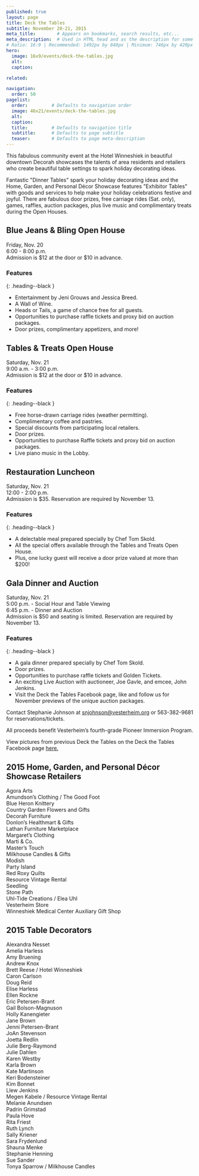 ```yaml
---
published: true
layout: page
title: Deck the Tables
subtitle: November 20-21, 2015
meta_title:        # Appears on bookmarks, search results, etc...
meta_description:  # Used in HTML head and as the description for some search engines
# Ratio: 16:9 | Recommended: 1492px by 840px | Minimum: 746px by 420px
hero:
  image: 16x9/events/deck-the-tables.jpg
  alt: 
  caption: 

related:

navigation:
  order: 50
pagelist:
  order:         # Defaults to navigation order
  image: 46x21/events/deck-the-tables.jpg
  alt: 
  caption:
  title:         # Defaults to navigation title
  subtitle:      # Defaults to page subtitle
  teaser:        # Defaults to page meta-description  
---
```

This fabulous community event at the Hotel Winneshiek in beautiful downtown Decorah showcases the talents of area residents and retailers who create beautiful table settings to spark holiday decorating ideas.

Fantastic "Dinner Tables" spark your holiday decorating ideas and the Home, Garden, and Personal Décor Showcase features "Exhibitor Tables" with goods and services to help make your holiday celebrations festive and joyful. There are fabulous door prizes, free carriage rides (Sat. only), games, raffles, auction packages, plus live music and complimentary treats during the Open Houses.

Blue Jeans & Bling Open House 
-------------------------------
Friday, Nov. 20  <br />
6:00 - 8:00 p.m. <br />
Admission is $12 at the door or $10 in advance.

### Features
{: .heading--black }

* Entertainment by Jeni Grouws and Jessica Breed.
* A Wall of Wine.
* Heads or Tails, a game of chance free for all guests.
* Opportunities to purchase raffle tickets and proxy bid on auction packages.
* Door prizes, complimentary appetizers, and more!

Tables & Treats Open House 
-------------------------------
Saturday, Nov. 21  <br />
9:00 a.m. - 3:00 p.m. <br />
Admission is $12 at the door or $10 in advance.

### Features
{: .heading--black } 

* Free horse-drawn carriage rides (weather permitting).
* Complimentary coffee and pastries.
* Special discounts from participating local retailers.
* Door prizes.
* Opportunities to purchase Raffle tickets and proxy bid on auction packages.
* Live piano music in the Lobby.

Restauration Luncheon  
-------------------------------
Saturday, Nov. 21  <br />
12:00 - 2:00 p.m. <br />
Admission is $35. Reservation are required by November 13.

### Features
{: .heading--black }

* A delectable meal prepared specially by Chef Tom Skold.
* All the special offers available through the Tables and Treats Open House.
* Plus, one lucky guest will receive a door prize valued at more than $200!

Gala Dinner and Auction 
-------------------------------
Saturday, Nov. 21  <br />
5:00 p.m. - Social Hour and Table Viewing <br />
6:45 p.m. - Dinner and Auction<br />
Admission is $50 and seating is limited. Reservation are required by November 13.

### Features
{: .heading--black }

* A gala dinner prepared specially by Chef Tom Skold.
* Door prizes.
* Opportunities to purchase raffle tickets and Golden Tickets.
* An exciting Live Auction with auctioneer, Joe Gavle, and emcee, John Jenkins. 
* Visit the Deck the Tables Facebook page, like and follow us for November previews of the unique auction packages.

Contact Stephanie Johnson at [snjohnson@vesterheim.org](mailto:snjohnson@vesterheim.org) or 563-382-9681 for reservations/tickets.

All proceeds benefit Vesterheim’s fourth-grade Pioneer Immersion Program.

View pictures from previous Deck the Tables on the Deck the Tables Facebook page [here.](https://www.facebook.com/media/set/?set=a.360902364084181.1073741840.178163039024782&type=1)

2015 Home, Garden, and Personal Décor Showcase Retailers
-------------------------------
Agora Arts <br />
Amundson’s Clothing / The Good Foot <br />
Blue Heron Knittery <br />
Country Garden Flowers and Gifts <br />
Decorah Furniture <br />
Donlon’s Healthmart & Gifts <br />
Lathan Furniture Marketplace <br />
Margaret’s Clothing <br />
Marti & Co. <br />
Master’s Touch <br />
Milkhouse Candles & Gifts <br />
Modish <br />
Party Island <br />
Red Roxy Quilts <br />
Resource Vintage Rental <br />
Seedling <br />
Stone Path <br />
Uhl-Tide Creations / Elea Uhl <br />
Vesterheim Store <br />
Winneshiek Medical Center Auxiliary Gift Shop <br />

2015 Table Decorators
-------------------------------
Alexandra Nesset <br />
Amelia Harless <br />
Amy Bruening <br />
Andrew Knox <br />
Brett Reese / Hotel Winneshiek <br />
Caron Carlson <br />
Doug Reid <br />
Elise Harless <br />
Ellen Rockne <br />
Eric Petersen-Brant <br />
Gail Bolson-Magnuson <br />
Holly Kanengieter <br />
Jane Brown <br />
Jenni Petersen-Brant <br />
JoAn Stevenson <br />
Joetta Redlin <br />
Julie Berg-Raymond <br />
Julie Dahlen <br />
Karen Westby <br />
Karla Brown <br />
Kate Martinson <br />
Keri Bodensteiner <br />
Kim Bonnet <br />
Llew Jenkins <br />
Megen Kabele / Resource Vintage Rental <br />
Melanie Anundsen <br />
Padrin Grimstad <br />
Paula Hove <br />
Rita Friest <br />
Ruth Lynch <br />
Sally Kriener <br />
Sara Frydenlund <br />
Shauna Menke <br />
Stephanie Henning <br />
Sue Sander <br />
Tonya Sparrow / Milkhouse Candles 